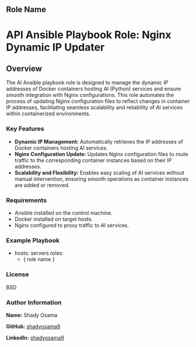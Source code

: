 ## Role Name

# API Ansible Playbook Role: Nginx Dynamic IP Updater

## Overview

The AI Ansible playbook role is designed to manage the dynamic IP addresses of Docker containers hosting AI (Python) services and ensure smooth integration with Nginx configurations. This role automates the process of updating Nginx configuration files to reflect changes in container IP addresses, facilitating seamless scalability and reliability of AI services within containerized environments.

### Key Features

- **Dynamic IP Management:** Automatically retrieves the IP addresses of Docker containers hosting AI services.
- **Nginx Configuration Update:** Updates Nginx configuration files to route traffic to the corresponding container instances based on their IP addresses.
- **Scalability and Flexibility:** Enables easy scaling of AI services without manual intervention, ensuring smooth operations as container instances are added or removed.

### Requirements

- Ansible installed on the control machine.
- Docker installed on target hosts.
- Nginx configured to proxy traffic to AI services.

### Example Playbook

- hosts: servers
  roles:
  - { role name }

### License

BSD

### Author Information

**Name:** Shady Osama

**GitHub:** [shadyosama9](https://github.com/shadyosama9)

**LinkedIn:** [shadyosama9](https://www.linkedin.com/in/shadyosama9/)
